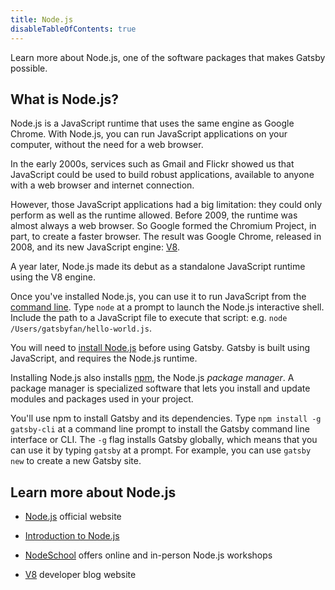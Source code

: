 ```yaml
---
title: Node.js
disableTableOfContents: true
---
```


Learn more about Node.js, one of the software packages that makes Gatsby possible.

## What is Node.js?

Node.js is a JavaScript runtime that uses the same engine as Google Chrome. With Node.js, you can run JavaScript applications on your computer, without the need for a web browser.

In the early 2000s, services such as Gmail and Flickr showed us that JavaScript could be used to build robust applications, available to anyone with a web browser and internet connection.

However, those JavaScript applications had a big limitation: they could only perform as well as the runtime allowed. Before 2009, the runtime was almost always a web browser. So Google formed the Chromium Project, in part, to create a faster browser. The result was Google Chrome, released in 2008, and its new JavaScript engine: [V8](https://v8.dev/).

A year later, Node.js made its debut as a standalone JavaScript runtime using the V8 engine.

Once you've installed Node.js, you can use it to run JavaScript from the [command line](/docs/glossary#command-line). Type `node` at a prompt to launch the Node.js interactive shell. Include the path to a JavaScript file to execute that script: e.g. `node /Users/gatsbyfan/hello-world.js`.

You will need to [install Node.js](/tutorial/part-zero/#install-nodejs-for-your-appropriate-operating-system) before using Gatsby. Gatsby is built using JavaScript, and requires the Node.js runtime.

Installing Node.js also installs [npm](/docs/glossary#npm), the Node.js _package manager_. A package manager is specialized software that lets you install and update modules and packages used in your project.

You'll use npm to install Gatsby and its dependencies. Type `npm install -g gatsby-cli` at a command line prompt to install the Gatsby command line interface or CLI. The `-g` flag installs Gatsby globally, which means that you can use it by typing `gatsby` at a prompt. For example, you can use `gatsby new` to create a new Gatsby site.

## Learn more about Node.js

- [Node.js](https://nodejs.org/en/) official website

- [Introduction to Node.js](https://nodejs.dev)

- [NodeSchool](https://nodeschool.io/) offers online and in-person Node.js workshops

- [V8](https://v8.dev/) developer blog website
